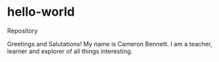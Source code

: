 # hello-world
Repository

Greetings and Salutations!
My name is Cameron Bennett. I am a teacher, learner and explorer of all things interesting.
